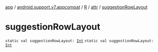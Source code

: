 [app](../../../index.md) / [android.support.v7.appcompat](../../index.md) / [R](../index.md) / [attr](index.md) / [suggestionRowLayout](./suggestion-row-layout.md)

# suggestionRowLayout

`static val suggestionRowLayout: `[`Int`](https://kotlinlang.org/api/latest/jvm/stdlib/kotlin/-int/index.html)
`static val suggestionRowLayout: `[`Int`](https://kotlinlang.org/api/latest/jvm/stdlib/kotlin/-int/index.html)